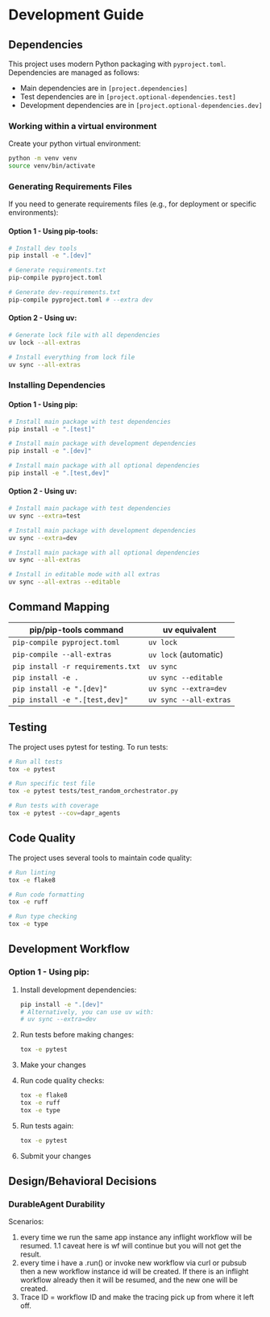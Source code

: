 # Development Guide

## Dependencies

This project uses modern Python packaging with `pyproject.toml`. Dependencies are managed as follows:

- Main dependencies are in `[project.dependencies]`
- Test dependencies are in `[project.optional-dependencies.test]`
- Development dependencies are in `[project.optional-dependencies.dev]`

### Working within a virtual environment
Create your python virtual environment:
```bash
python -m venv venv
source venv/bin/activate
```

### Generating Requirements Files

If you need to generate requirements files (e.g., for deployment or specific environments):

#### Option 1 - Using pip-tools:
```bash
# Install dev tools
pip install -e ".[dev]"

# Generate requirements.txt
pip-compile pyproject.toml

# Generate dev-requirements.txt
pip-compile pyproject.toml # --extra dev
```

#### Option 2 - Using uv:
```bash
# Generate lock file with all dependencies
uv lock --all-extras

# Install everything from lock file
uv sync --all-extras
```

### Installing Dependencies

#### Option 1 - Using pip:
```bash
# Install main package with test dependencies
pip install -e ".[test]"

# Install main package with development dependencies
pip install -e ".[dev]"

# Install main package with all optional dependencies
pip install -e ".[test,dev]"
```

#### Option 2 - Using uv:
```bash
# Install main package with test dependencies
uv sync --extra=test

# Install main package with development dependencies
uv sync --extra=dev

# Install main package with all optional dependencies
uv sync --all-extras

# Install in editable mode with all extras
uv sync --all-extras --editable
```

## Command Mapping

| pip/pip-tools command | uv equivalent |
|----------------------|---------------|
| `pip-compile pyproject.toml` | `uv lock` |
| `pip-compile --all-extras` | `uv lock` (automatic) |
| `pip install -r requirements.txt` | `uv sync` |
| `pip install -e .` | `uv sync --editable` |
| `pip install -e ".[dev]"` | `uv sync --extra=dev` |
| `pip install -e ".[test,dev]"` | `uv sync --all-extras` |

## Testing

The project uses pytest for testing. To run tests:

```bash
# Run all tests
tox -e pytest

# Run specific test file
tox -e pytest tests/test_random_orchestrator.py

# Run tests with coverage
tox -e pytest --cov=dapr_agents
```

## Code Quality

The project uses several tools to maintain code quality:

```bash
# Run linting
tox -e flake8

# Run code formatting
tox -e ruff

# Run type checking
tox -e type
```

## Development Workflow

### Option 1 - Using pip:
1. Install development dependencies:
   ```bash
   pip install -e ".[dev]"
   # Alternatively, you can use uv with:
   # uv sync --extra=dev
   ```

2. Run tests before making changes:
   ```bash
   tox -e pytest
   ```

3. Make your changes

4. Run code quality checks:
   ```bash
   tox -e flake8
   tox -e ruff
   tox -e type
   ```

5. Run tests again:
   ```bash
   tox -e pytest
   ```

6. Submit your changes

## Design/Behavioral Decisions

### DurableAgent Durability
   Scenarios:
   1. every time we run the same app instance any inflight workflow will be resumed.
   1.1 caveat here is wf will continue but you will not get the result.
   2. every time i have a .run() or invoke new workflow via curl or pubsub then a new workflow instance id will be created. If there is an inflight workflow already then it will be resumed, and the new one will be created.
   3. Trace ID = workflow ID and make the tracing pick up from where it left off.
